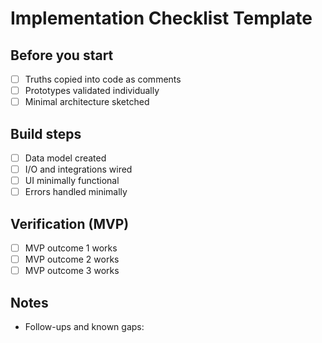 # Implementation Checklist Template

## Before you start

- [ ] Truths copied into code as comments
- [ ] Prototypes validated individually
- [ ] Minimal architecture sketched

## Build steps

- [ ] Data model created
- [ ] I/O and integrations wired
- [ ] UI minimally functional
- [ ] Errors handled minimally

## Verification (MVP)

- [ ] MVP outcome 1 works
- [ ] MVP outcome 2 works
- [ ] MVP outcome 3 works

## Notes

- Follow-ups and known gaps:

